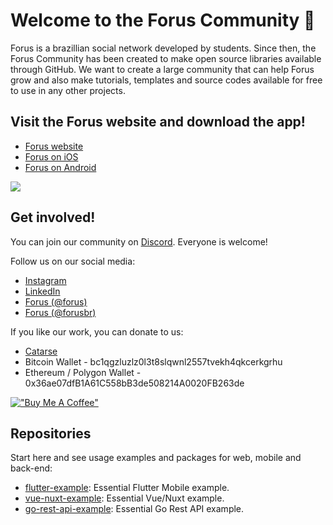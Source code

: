 # Welcome to the Forus Community 👋

Forus is a brazillian social network developed by students. Since then, the Forus Community has been created to make open source libraries available through GitHub. We want to create a large community that can help Forus grow and also make tutorials, templates and source codes available for free to use in any other projects.

## Visit the Forus website and download the app!

- [Forus website](https://forus.app/)
- [Forus on iOS](https://apps.apple.com/us/app/forus-explore-the-world/id1613210612)
- [Forus on Android](https://play.google.com/store/apps/details?id=app.forus)

<a href="https://forus.app" target="_blank"><img max-height="240em" src="https://forus.app/images/website-preview-en.jpg" target="_blank"></a>

## Get involved!

You can join our community on [Discord](https://discord.gg/rsJJ3dqF7D). Everyone is welcome!

Follow us on our social media:
- [Instagram](http://instagram.com/forus.app)
- [LinkedIn](https://www.linkedin.com/company/forusapp/)
- [Forus (@forus)](https://forus.app/forus)
- [Forus (@forusbr)](https://forus.app/forusbr)

If you like our work, you can donate to us:
- [Catarse](https://www.catarse.me/forus)
- Bitcoin Wallet - bc1qgzluzlz0l3t8slqwnl2557tvekh4qkcerkgrhu
- Ethereum / Polygon Wallet - 0x36ae07dfB1A61C558bB3de508214A0020FB263de

[!["Buy Me A Coffee"](https://www.buymeacoffee.com/assets/img/custom_images/orange_img.png)](https://buymeacoffee.com/forus) 

## Repositories

Start here and see usage examples and packages for web, mobile and back-end:

<!-- alphabetical -->
* [flutter-example](https://github.com/foruscommunity/flutter-example): Essential Flutter Mobile example.
* [vue-nuxt-example](https://github.com/foruscommunity/vue-nuxt-example): Essential Vue/Nuxt example.
* [go-rest-api-example](https://github.com/foruscommunity/go-rest-api-example): Essential Go Rest API example.
